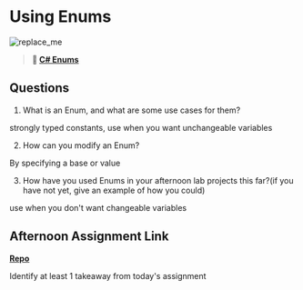 # Using Enums

![replace_me](https://codeworks.blob.core.windows.net/public/assets/img/illustrations/placeholder.svg)

> **📖 [C# Enums](https://codeworksacademy.com/fs-student-guide/resources/wk10/03-Enums)**

## Questions

1. What is an Enum, and what are some use cases for them?

strongly typed constants, use when you want unchangeable variables

2. How can you modify an Enum?

By specifying a base or value

3. How have you used Enums in your afternoon lab projects this far?(if you have not yet, give an example of how you could)

use when you don't want changeable variables

## Afternoon Assignment Link

**[Repo](https://github.com/KellyWemmer/<ASSIGNMENT_REPO>)**

Identify at least 1 takeaway from today's assignment
